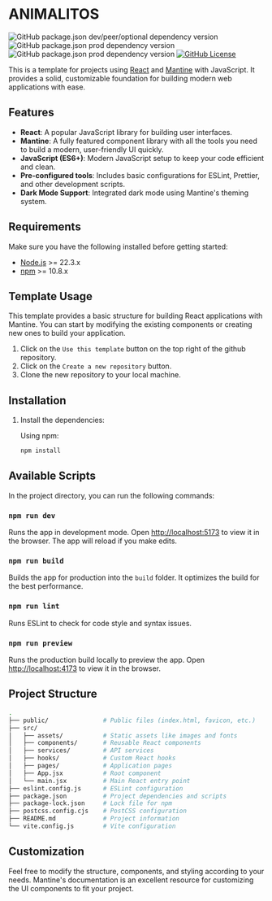 # ANIMALITOS 

![GitHub package.json dev/peer/optional dependency version](https://img.shields.io/github/package-json/dependency-version/awerito/react-mantine-template/dev/vite?logo=vite)
![GitHub package.json prod dependency version](https://img.shields.io/github/package-json/dependency-version/awerito/react-mantine-template/%40mantine%2Fcore?logo=mantine)
![GitHub package.json prod dependency version](https://img.shields.io/github/package-json/dependency-version/awerito/react-mantine-template/react?logo=react)
[![GitHub License](https://img.shields.io/github/license/Awerito/react-mantine-template?logo=github)](./LICENSE)

This is a template for projects using [React](https://reactjs.org/) and
[Mantine](https://mantine.dev/) with JavaScript. It provides a solid,
customizable foundation for building modern web applications with ease.

## Features

- **React**: A popular JavaScript library for building user interfaces.
- **Mantine**: A fully featured component library with all the tools you need
  to build a modern, user-friendly UI quickly.
- **JavaScript (ES6+)**: Modern JavaScript setup to keep your code efficient
  and clean.
- **Pre-configured tools**: Includes basic configurations for ESLint, Prettier,
  and other development scripts.
- **Dark Mode Support**: Integrated dark mode using Mantine's theming system.

## Requirements

Make sure you have the following installed before getting started:

- [Node.js](https://nodejs.org/) >= 22.3.x
- [npm](https://www.npmjs.com/) >= 10.8.x

## Template Usage

This template provides a basic structure for building React applications with
Mantine. You can start by modifying the existing components or creating new
ones to build your application.

1. Click on the `Use this template` button on the top right of the github
   repository.
2. Click on the `Create a new repository` button.
3. Clone the new repository to your local machine.

## Installation

1. Install the dependencies:

   Using npm:

   ```bash
   npm install
   ```

## Available Scripts

In the project directory, you can run the following commands:

### `npm run dev`

Runs the app in development mode. Open
[http://localhost:5173](http://localhost:5173) to view it in the browser. The
app will reload if you make edits.

### `npm run build`

Builds the app for production into the `build` folder. It optimizes the build
for the best performance.

### `npm run lint`

Runs ESLint to check for code style and syntax issues.

### `npm run preview`

Runs the production build locally to preview the app. Open
[http://localhost:4173](http://localhost:4173) to view it in the browser.

## Project Structure

```bash
.
├── public/               # Public files (index.html, favicon, etc.)
├── src/
│   ├── assets/           # Static assets like images and fonts
│   ├── components/       # Reusable React components
│   ├── services/         # API services
│   ├── hooks/            # Custom React hooks
│   ├── pages/            # Application pages
│   ├── App.jsx           # Root component
│   └── main.jsx          # Main React entry point
├── eslint.config.js      # ESLint configuration
├── package.json          # Project dependencies and scripts
├── package-lock.json     # Lock file for npm
├── postcss.config.cjs    # PostCSS configuration
├── README.md             # Project information
└── vite.config.js        # Vite configuration
```

## Customization

Feel free to modify the structure, components, and styling according to your
needs. Mantine's documentation is an excellent resource for customizing the UI
components to fit your project.
